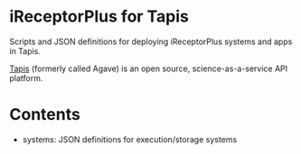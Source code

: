 # iReceptorPlus for Tapis

Scripts and JSON definitions for deploying iReceptorPlus systems and apps in Tapis.

[Tapis](https://tacc-cloud.readthedocs.io/projects/agave/en/latest/index.html) (formerly called Agave) is an open source, science-as-a-service API platform.

# Contents

* systems: JSON definitions for execution/storage systems
